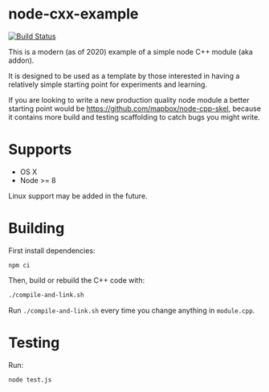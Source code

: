 # node-cxx-example
[![Build Status](https://travis-ci.com/springmeyer/node-cxx-example.svg?branch=master)](https://travis-ci.com/springmeyer/node-cxx-example)

This is a modern (as of 2020) example of a simple node C++ module (aka addon).

It is designed to be used as a template by those interested in having a relatively simple starting point for experiments and learning.

If you are looking to write a new production quality node module a better starting point would be https://github.com/mapbox/node-cpp-skel, because it contains more build and testing scaffolding to catch bugs you might write.

# Supports

 - OS X
 - Node >= 8

Linux support may be added in the future.

# Building

First install dependencies:

```
npm ci
```

Then, build or rebuild the C++ code with:

```bash
./compile-and-link.sh
```

Run `./compile-and-link.sh` every time you change anything in `module.cpp`.

# Testing

Run:

```bash
node test.js
```
